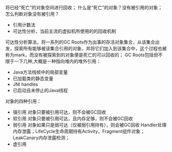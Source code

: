 将已经“死亡”的对象空间进行回收；
什么是“死亡”的对象？没有被引用的对象；
怎么判断对象没有被引用？
- 引用计数法
- 可达性分析，当前主流的虚拟机所使用的的回收机制

可达性分析算法，将一系列的GC Roots作为出事的存活对象集合，从该集合出发，探索所有能够被该集合引用的对象，并将它们加入到该集合中，这个过程也被称为mark，而没有被探索到的对象便是死亡的可以回收的；
GC Roots包括但不限于一下几种,大概是一种指向堆内的堆外引用：
- Java方法栈帧中的局部变量
- 已加载类的静态变量
- JNI handles
- 已启动且未停止的Java线程


对象的四种引用：
- 强引用
对象只要被引用可达，则不会被GC回收
- 软引用
对象只要被引用可达，且内存足够，则不会被GC回收
- 弱引用
对象如果只是弱可达（仅被弱引用持有），则会被GC回收
Handler处理内存泄露；LifeCycle生命周期持有Activity，Fragment组件对象；LeakCanary内存泄露检测；
- 虚引用



